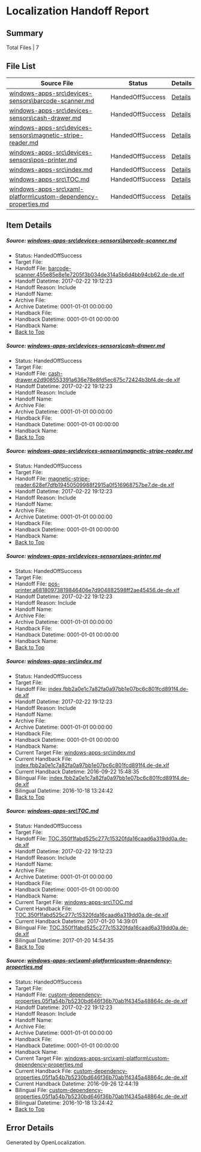 # <a name='report-top'></a> Localization Handoff Report

## Summary
 Total Files | 7

## File List
 Source File | Status | Details 
 ----------- | ------ | ------- 
 [windows-apps-src\devices-sensors\barcode-scanner.md](https://cpubwin.visualstudio.com/windows-uwp/_git/windows-uwp/commit/2b85b7c69613d179297fce5c09de4d2a2376edd4?path=windows-apps-src%2Fdevices-sensors%2Fbarcode-scanner.md&_a=contents) | HandedOffSuccess | [Details](#79465b67c3baaa3a837ac311d8cd1d1a10ab33b22417)
 [windows-apps-src\devices-sensors\cash-drawer.md](https://cpubwin.visualstudio.com/windows-uwp/_git/windows-uwp/commit/614093b43380b6152592b2b98d782ea7cfb168c1?path=windows-apps-src%2Fdevices-sensors%2Fcash-drawer.md&_a=contents) | HandedOffSuccess | [Details](#e74c03ed2e3ff0f2695cd15f486e653f0c5eda532423)
 [windows-apps-src\devices-sensors\magnetic-stripe-reader.md](https://cpubwin.visualstudio.com/windows-uwp/_git/windows-uwp/commit/614093b43380b6152592b2b98d782ea7cfb168c1?path=windows-apps-src%2Fdevices-sensors%2Fmagnetic-stripe-reader.md&_a=contents) | HandedOffSuccess | [Details](#9ebef819004e8c4f861bf1474ce3f873c471fef82500)
 [windows-apps-src\devices-sensors\pos-printer.md](https://cpubwin.visualstudio.com/windows-uwp/_git/windows-uwp/commit/614093b43380b6152592b2b98d782ea7cfb168c1?path=windows-apps-src%2Fdevices-sensors%2Fpos-printer.md&_a=contents) | HandedOffSuccess | [Details](#815d7400d14c6d70f1cf81d83ef7d059a2c85c662505)
 [windows-apps-src\index.md](https://cpubwin.visualstudio.com/windows-uwp/_git/windows-uwp/commit/9d340a77866a853915a77f74f3d0ecb3d6cdfaa5?path=windows-apps-src%2Findex.md&_a=contents) | HandedOffSuccess | [Details](#84a4aebb5c41e713c0038cd203b320ff607fa25a3439)
 [windows-apps-src\TOC.md](https://cpubwin.visualstudio.com/windows-uwp/_git/windows-uwp/commit/1b35a8c1ad0b99be6ba7783b79207a3ddd7b5905?path=windows-apps-src%2FTOC.md&_a=contents) | HandedOffSuccess | [Details](#aa13a98abd6ea9ec0a863de78cc7efba051cab3c7825)
 [windows-apps-src\xaml-platform\custom-dependency-properties.md](https://cpubwin.visualstudio.com/windows-uwp/_git/windows-uwp/commit/45ee02ca72ed9696f9f9fcb5f9c26a022316b9a3?path=windows-apps-src%2Fxaml-platform%2Fcustom-dependency-properties.md&_a=contents) | HandedOffSuccess | [Details](#7c06b3e0d5bea4048b1a2c545336352c409a711b7854)

## Item Details
##### <a name='79465b67c3baaa3a837ac311d8cd1d1a10ab33b22417'></a> Source: [windows-apps-src\devices-sensors\barcode-scanner.md](https://cpubwin.visualstudio.com/windows-uwp/_git/windows-uwp/commit/2b85b7c69613d179297fce5c09de4d2a2376edd4?path=windows-apps-src%2Fdevices-sensors%2Fbarcode-scanner.md&_a=contents)
* Status: HandedOffSuccess
* Target File: 
* Handoff File: [barcode-scanner.455e85e8e1e7205f3b034de314a5b6d4bb94cb62.de-de.xlf](https://cpubwin.visualstudio.com/windows-uwp/_git/WDCLib.handoff/commit/3ff0e2ec0c8f8c190a6d86f089653243ab33867d?path=ol-handoff%2Fcpubwin%2Fwindows-uwp.de-de%2Fmaster%2Fbarcode-scanner.455e85e8e1e7205f3b034de314a5b6d4bb94cb62.de-de.xlf&_a=contents)
* Handoff Datetime: 2017-02-22 19:12:23
* Handoff Reason: Include
* Handoff Name: 
* Archive File: 
* Archive Datetime: 0001-01-01 00:00:00
* Handback File: 
* Handback Datetime: 0001-01-01 00:00:00
* Handback Name: 
* [Back to Top](#report-top)

##### <a name='e74c03ed2e3ff0f2695cd15f486e653f0c5eda532423'></a> Source: [windows-apps-src\devices-sensors\cash-drawer.md](https://cpubwin.visualstudio.com/windows-uwp/_git/windows-uwp/commit/614093b43380b6152592b2b98d782ea7cfb168c1?path=windows-apps-src%2Fdevices-sensors%2Fcash-drawer.md&_a=contents)
* Status: HandedOffSuccess
* Target File: 
* Handoff File: [cash-drawer.e2d908553391a636e78e8fd5ec675c72424b3bf4.de-de.xlf](https://cpubwin.visualstudio.com/windows-uwp/_git/WDCLib.handoff/commit/3ff0e2ec0c8f8c190a6d86f089653243ab33867d?path=ol-handoff%2Fcpubwin%2Fwindows-uwp.de-de%2Fmaster%2Fcash-drawer.e2d908553391a636e78e8fd5ec675c72424b3bf4.de-de.xlf&_a=contents)
* Handoff Datetime: 2017-02-22 19:12:23
* Handoff Reason: Include
* Handoff Name: 
* Archive File: 
* Archive Datetime: 0001-01-01 00:00:00
* Handback File: 
* Handback Datetime: 0001-01-01 00:00:00
* Handback Name: 
* [Back to Top](#report-top)

##### <a name='9ebef819004e8c4f861bf1474ce3f873c471fef82500'></a> Source: [windows-apps-src\devices-sensors\magnetic-stripe-reader.md](https://cpubwin.visualstudio.com/windows-uwp/_git/windows-uwp/commit/614093b43380b6152592b2b98d782ea7cfb168c1?path=windows-apps-src%2Fdevices-sensors%2Fmagnetic-stripe-reader.md&_a=contents)
* Status: HandedOffSuccess
* Target File: 
* Handoff File: [magnetic-stripe-reader.628ef7dfb19450509988f2915a0f516968757be7.de-de.xlf](https://cpubwin.visualstudio.com/windows-uwp/_git/WDCLib.handoff/commit/3ff0e2ec0c8f8c190a6d86f089653243ab33867d?path=ol-handoff%2Fcpubwin%2Fwindows-uwp.de-de%2Fmaster%2Fmagnetic-stripe-reader.628ef7dfb19450509988f2915a0f516968757be7.de-de.xlf&_a=contents)
* Handoff Datetime: 2017-02-22 19:12:23
* Handoff Reason: Include
* Handoff Name: 
* Archive File: 
* Archive Datetime: 0001-01-01 00:00:00
* Handback File: 
* Handback Datetime: 0001-01-01 00:00:00
* Handback Name: 
* [Back to Top](#report-top)

##### <a name='815d7400d14c6d70f1cf81d83ef7d059a2c85c662505'></a> Source: [windows-apps-src\devices-sensors\pos-printer.md](https://cpubwin.visualstudio.com/windows-uwp/_git/windows-uwp/commit/614093b43380b6152592b2b98d782ea7cfb168c1?path=windows-apps-src%2Fdevices-sensors%2Fpos-printer.md&_a=contents)
* Status: HandedOffSuccess
* Target File: 
* Handoff File: [pos-printer.a68180973819846406e7d904882598ff2ae45456.de-de.xlf](https://cpubwin.visualstudio.com/windows-uwp/_git/WDCLib.handoff/commit/3ff0e2ec0c8f8c190a6d86f089653243ab33867d?path=ol-handoff%2Fcpubwin%2Fwindows-uwp.de-de%2Fmaster%2Fpos-printer.a68180973819846406e7d904882598ff2ae45456.de-de.xlf&_a=contents)
* Handoff Datetime: 2017-02-22 19:12:23
* Handoff Reason: Include
* Handoff Name: 
* Archive File: 
* Archive Datetime: 0001-01-01 00:00:00
* Handback File: 
* Handback Datetime: 0001-01-01 00:00:00
* Handback Name: 
* [Back to Top](#report-top)

##### <a name='84a4aebb5c41e713c0038cd203b320ff607fa25a3439'></a> Source: [windows-apps-src\index.md](https://cpubwin.visualstudio.com/windows-uwp/_git/windows-uwp/commit/9d340a77866a853915a77f74f3d0ecb3d6cdfaa5?path=windows-apps-src%2Findex.md&_a=contents)
* Status: HandedOffSuccess
* Target File: 
* Handoff File: [index.fbb2a0e1c7a82fa0a97bb1e07bc6c801fcd891f4.de-de.xlf](https://cpubwin.visualstudio.com/windows-uwp/_git/WDCLib.handoff/commit/3ff0e2ec0c8f8c190a6d86f089653243ab33867d?path=ol-handoff%2Fcpubwin%2Fwindows-uwp.de-de%2Fmaster%2Findex.fbb2a0e1c7a82fa0a97bb1e07bc6c801fcd891f4.de-de.xlf&_a=contents)
* Handoff Datetime: 2017-02-22 19:12:23
* Handoff Reason: Include
* Handoff Name: 
* Archive File: 
* Archive Datetime: 0001-01-01 00:00:00
* Handback File: 
* Handback Datetime: 0001-01-01 00:00:00
* Handback Name: 
* Current Target File: [windows-apps-src\index.md](https://cpubwin.visualstudio.com/windows-uwp/_git/windows-uwp.de-de/commit/3b01e445a9e4185441be41c49323187747d9f283?path=windows-apps-src%2Findex.md&_a=contents)
* Current Handback File: [index.fbb2a0e1c7a82fa0a97bb1e07bc6c801fcd891f4.de-de.xlf](https://cpubwin.visualstudio.com/windows-uwp/_git/WDCLib.handback/commit/a2d77446d88b1f0e720000966feb39911ed176a0?path=ol-handback%2FMicrosoft%2Fwindows-apps.de-de%2Fmaster%2Findex.fbb2a0e1c7a82fa0a97bb1e07bc6c801fcd891f4.de-de.xlf&_a=contents)
* Current Handback Datetime: 2016-09-22 15:48:35
* Bilingual File: [index.fbb2a0e1c7a82fa0a97bb1e07bc6c801fcd891f4.de-de.xlf](https://cpubwin.visualstudio.com/windows-uwp/_git/WDCLib.handback/commit/a2d77446d88b1f0e720000966feb39911ed176a0?path=ol-handback%2FMicrosoft%2Fwindows-apps.de-de%2Fmaster%2Findex.fbb2a0e1c7a82fa0a97bb1e07bc6c801fcd891f4.de-de.xlf&_a=contents)
* Bilingual Datetime: 2016-10-18 13:24:42
* [Back to Top](#report-top)

##### <a name='aa13a98abd6ea9ec0a863de78cc7efba051cab3c7825'></a> Source: [windows-apps-src\TOC.md](https://cpubwin.visualstudio.com/windows-uwp/_git/windows-uwp/commit/1b35a8c1ad0b99be6ba7783b79207a3ddd7b5905?path=windows-apps-src%2FTOC.md&_a=contents)
* Status: HandedOffSuccess
* Target File: 
* Handoff File: [TOC.350f1fabd525c277c15320fda16caad6a319dd0a.de-de.xlf](https://cpubwin.visualstudio.com/windows-uwp/_git/WDCLib.handoff/commit/3ff0e2ec0c8f8c190a6d86f089653243ab33867d?path=ol-handoff%2Fcpubwin%2Fwindows-uwp.de-de%2Fmaster%2FTOC.350f1fabd525c277c15320fda16caad6a319dd0a.de-de.xlf&_a=contents)
* Handoff Datetime: 2017-02-22 19:12:23
* Handoff Reason: Include
* Handoff Name: 
* Archive File: 
* Archive Datetime: 0001-01-01 00:00:00
* Handback File: 
* Handback Datetime: 0001-01-01 00:00:00
* Handback Name: 
* Current Target File: [windows-apps-src\TOC.md](https://cpubwin.visualstudio.com/windows-uwp/_git/windows-uwp.de-de/commit/fa97ae298d7c03fc41e5bf855e213b212bb5a193?path=windows-apps-src%2FTOC.md&_a=contents)
* Current Handback File: [TOC.350f1fabd525c277c15320fda16caad6a319dd0a.de-de.xlf](https://cpubwin.visualstudio.com/windows-uwp/_git/WDCLib.handback/commit/02cb08b8b9c1c148df566a61d6db6f3712556587?path=ol-handback%2Fcpubwin%2Fwindows-uwp.de-de%2Fmaster%2FTOC.350f1fabd525c277c15320fda16caad6a319dd0a.de-de.xlf&_a=contents)
* Current Handback Datetime: 2017-01-20 14:39:01
* Bilingual File: [TOC.350f1fabd525c277c15320fda16caad6a319dd0a.de-de.xlf](https://cpubwin.visualstudio.com/windows-uwp/_git/WDCLib.handback/commit/02cb08b8b9c1c148df566a61d6db6f3712556587?path=ol-handback%2Fcpubwin%2Fwindows-uwp.de-de%2Fmaster%2FTOC.350f1fabd525c277c15320fda16caad6a319dd0a.de-de.xlf&_a=contents)
* Bilingual Datetime: 2017-01-20 14:54:35
* [Back to Top](#report-top)

##### <a name='7c06b3e0d5bea4048b1a2c545336352c409a711b7854'></a> Source: [windows-apps-src\xaml-platform\custom-dependency-properties.md](https://cpubwin.visualstudio.com/windows-uwp/_git/windows-uwp/commit/45ee02ca72ed9696f9f9fcb5f9c26a022316b9a3?path=windows-apps-src%2Fxaml-platform%2Fcustom-dependency-properties.md&_a=contents)
* Status: HandedOffSuccess
* Target File: 
* Handoff File: [custom-dependency-properties.05f1a54b7b5230bd646f36b70ab1f4345a48864c.de-de.xlf](https://cpubwin.visualstudio.com/windows-uwp/_git/WDCLib.handoff/commit/3ff0e2ec0c8f8c190a6d86f089653243ab33867d?path=ol-handoff%2Fcpubwin%2Fwindows-uwp.de-de%2Fmaster%2Fcustom-dependency-properties.05f1a54b7b5230bd646f36b70ab1f4345a48864c.de-de.xlf&_a=contents)
* Handoff Datetime: 2017-02-22 19:12:23
* Handoff Reason: Include
* Handoff Name: 
* Archive File: 
* Archive Datetime: 0001-01-01 00:00:00
* Handback File: 
* Handback Datetime: 0001-01-01 00:00:00
* Handback Name: 
* Current Target File: [windows-apps-src\xaml-platform\custom-dependency-properties.md](https://cpubwin.visualstudio.com/windows-uwp/_git/windows-uwp.de-de/commit/bd18ae6d5d38832091e0ddecaff4b7000623d830?path=windows-apps-src%2Fxaml-platform%2Fcustom-dependency-properties.md&_a=contents)
* Current Handback File: [custom-dependency-properties.05f1a54b7b5230bd646f36b70ab1f4345a48864c.de-de.xlf](https://cpubwin.visualstudio.com/windows-uwp/_git/WDCLib.handback/commit/628ba96e56c142c61ba716ca85d7a08ad45914fb?path=ol-handback%2FMicrosoft%2Fwindows-apps.de-de%2Fmaster%2Fcustom-dependency-properties.05f1a54b7b5230bd646f36b70ab1f4345a48864c.de-de.xlf&_a=contents)
* Current Handback Datetime: 2016-09-26 12:44:19
* Bilingual File: [custom-dependency-properties.05f1a54b7b5230bd646f36b70ab1f4345a48864c.de-de.xlf](https://cpubwin.visualstudio.com/windows-uwp/_git/WDCLib.handback/commit/628ba96e56c142c61ba716ca85d7a08ad45914fb?path=ol-handback%2FMicrosoft%2Fwindows-apps.de-de%2Fmaster%2Fcustom-dependency-properties.05f1a54b7b5230bd646f36b70ab1f4345a48864c.de-de.xlf&_a=contents)
* Bilingual Datetime: 2016-10-18 13:24:42
* [Back to Top](#report-top)


## Error Details

Generated by OpenLocalization.
